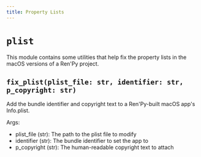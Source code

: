 ```yaml
---
title: Property Lists
---
```


# `plist`

This module contains some utilities that help fix the property lists
in the macOS versions of a Ren'Py project.

## `fix_plist(plist_file: str, identifier: str, p_copyright: str)`

Add the bundle identifier and copyright text to a Ren'Py-built macOS app's Info.plist.

Args:

- plist_file (str): The path to the plist file to modify
- identifier (str): The bundle identifier to set the app to
- p_copyright (str): The human-readable copyright text to attach
